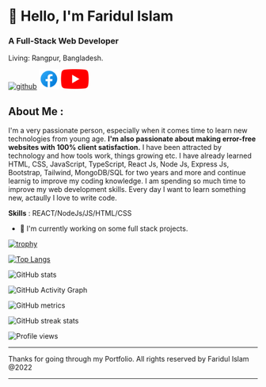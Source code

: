 <!-- <img src="./images/IMG_20190207_021424.jpg" alt="faridul islam's photo" title="Faridul Islam" style="width: 100%; height:auto; border-radius:10px " /> -->
  
 # 👋 Hello, I'm Faridul Islam
### A Full-Stack Web Developer

Living: Rangpur, Bangladesh.

[<img src='https://cdn.jsdelivr.net/npm/simple-icons@3.0.1/icons/github.svg' alt='github' height='40'>](https://github.com/faridulccr)
[<img src='./images/icons8-facebook-48.png' alt='facebook' height='40'>](https://www.facebook.com/mdfaridul.islam.5494)
[<img src='./images/YouTube_full-color_icon_(2017).svg.png' alt='YouTube' height='40'>](https://www.youtube.com/channel/UC-lDYI15DaoW8lEImwqWBAQ)

## About Me :
I'm a very passionate  person, especially when it comes time to learn new technologies from young age. **I'm also passionate about making error-free websites with 100% client satisfaction.** I have been attracted by technology and how tools work, things growing etc. I have already learned HTML, CSS, JavaScript, TypeScript, React Js, Node Js, Express Js, Bootstrap, Tailwind, MongoDB/SQL for two years and more and continue learnig to improve my coding knowledge. I am spending so much time to improve my web development skills. Every day I want to learn something new, actaully I love to write code.

**Skills** : REACT/NodeJs/JS/HTML/CSS

- 🔭 I'm currently working on some full stack projects.

[![trophy](https://github-profile-trophy.vercel.app/?username=faridulccr)](https://github.com/ryo-ma/github-profile-trophy)

[![Top Langs](https://github-readme-stats.vercel.app/api/top-langs/?username=faridulccr&layout=compact)](https://github.com/anuraghazra/github-readme-stats)

![GitHub stats](https://github-readme-stats.vercel.app/api?username=faridulccr&show_icons=true&count_private=true)  

![GitHub Activity Graph](https://activity-graph.herokuapp.com/graph?username=faridulccr)  

![GitHub metrics](https://metrics.lecoq.io/faridulccr)  

![GitHub streak stats](https://github-readme-streak-stats.herokuapp.com/?user=faridulccr)  

![Profile views](https://gpvc.arturio.dev/faridulccr)  

---
Thanks for going through my Portfolio. All rights reserved by Faridul Islam @2022

---
